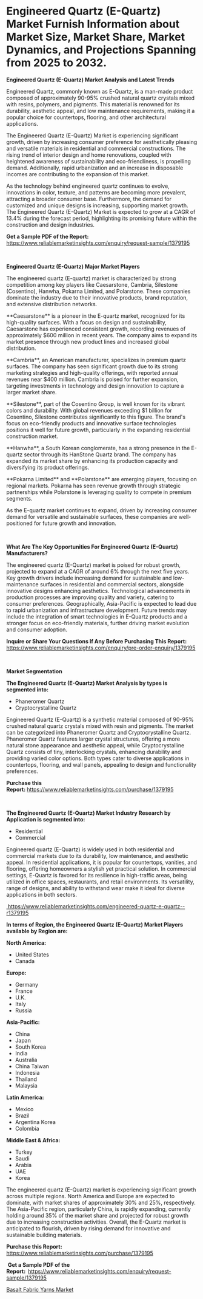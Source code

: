 <p><h1>Engineered Quartz (E-Quartz) Market Furnish Information about Market Size, Market Share, Market Dynamics, and Projections Spanning from 2025 to 2032.</h1></p><p><strong>Engineered Quartz (E-Quartz) Market Analysis and Latest Trends</strong></p>
<p><p>Engineered Quartz, commonly known as E-Quartz, is a man-made product composed of approximately 90-95% crushed natural quartz crystals mixed with resins, polymers, and pigments. This material is renowned for its durability, aesthetic appeal, and low maintenance requirements, making it a popular choice for countertops, flooring, and other architectural applications. </p><p>The Engineered Quartz (E-Quartz) Market is experiencing significant growth, driven by increasing consumer preference for aesthetically pleasing and versatile materials in residential and commercial constructions. The rising trend of interior design and home renovations, coupled with heightened awareness of sustainability and eco-friendliness, is propelling demand. Additionally, rapid urbanization and an increase in disposable incomes are contributing to the expansion of this market.</p><p>As the technology behind engineered quartz continues to evolve, innovations in color, texture, and patterns are becoming more prevalent, attracting a broader consumer base. Furthermore, the demand for customized and unique designs is increasing, supporting market growth. The Engineered Quartz (E-Quartz) Market is expected to grow at a CAGR of 13.4% during the forecast period, highlighting its promising future within the construction and design industries.</p></p>
<p><strong>Get a Sample PDF of the Report:&nbsp;</strong> <a href="https://www.reliablemarketinsights.com/enquiry/request-sample/1379195?utm_campaign=3260&utm_medium=2&utm_source=Github&utm_content=ia&utm_term=02042025&utm_id=engineered-quartz-e-quartz">https://www.reliablemarketinsights.com/enquiry/request-sample/1379195</a></p>
<p>&nbsp;</p>
<p><strong>Engineered Quartz (E-Quartz) Major Market Players</strong></p>
<p><p>The engineered quartz (E-quartz) market is characterized by strong competition among key players like Caesarstone, Cambria, Silestone (Cosentino), Hanwha, Pokarna Limited, and Polarstone. These companies dominate the industry due to their innovative products, brand reputation, and extensive distribution networks.</p><p>**Caesarstone** is a pioneer in the E-quartz market, recognized for its high-quality surfaces. With a focus on design and sustainability, Caesarstone has experienced consistent growth, recording revenues of approximately $600 million in recent years. The company aims to expand its market presence through new product lines and increased global distribution.</p><p>**Cambria**, an American manufacturer, specializes in premium quartz surfaces. The company has seen significant growth due to its strong marketing strategies and high-quality offerings, with reported annual revenues near $400 million. Cambria is poised for further expansion, targeting investments in technology and design innovation to capture a larger market share.</p><p>**Silestone**, part of the Cosentino Group, is well known for its vibrant colors and durability. With global revenues exceeding $1 billion for Cosentino, Silestone contributes significantly to this figure. The brand's focus on eco-friendly products and innovative surface technologies positions it well for future growth, particularly in the expanding residential construction market.</p><p>**Hanwha**, a South Korean conglomerate, has a strong presence in the E-quartz sector through its HanStone Quartz brand. The company has expanded its market share by enhancing its production capacity and diversifying its product offerings.</p><p>**Pokarna Limited** and **Polarstone** are emerging players, focusing on regional markets. Pokarna has seen revenue growth through strategic partnerships while Polarstone is leveraging quality to compete in premium segments.</p><p>As the E-quartz market continues to expand, driven by increasing consumer demand for versatile and sustainable surfaces, these companies are well-positioned for future growth and innovation.</p></p>
<p>&nbsp;</p>
<p><strong>What Are The Key Opportunities For Engineered Quartz (E-Quartz) Manufacturers?</strong></p>
<p><p>The engineered quartz (E-Quartz) market is poised for robust growth, projected to expand at a CAGR of around 6% through the next five years. Key growth drivers include increasing demand for sustainable and low-maintenance surfaces in residential and commercial sectors, alongside innovative designs enhancing aesthetics. Technological advancements in production processes are improving quality and variety, catering to consumer preferences. Geographically, Asia-Pacific is expected to lead due to rapid urbanization and infrastructure development. Future trends may include the integration of smart technologies in E-Quartz products and a stronger focus on eco-friendly materials, further driving market evolution and consumer adoption.</p></p>
<p><strong>Inquire or Share Your Questions If Any Before Purchasing This Report:</strong> <a href="https://www.reliablemarketinsights.com/enquiry/pre-order-enquiry/1379195?utm_campaign=3260&utm_medium=2&utm_source=Github&utm_content=ia&utm_term=02042025&utm_id=engineered-quartz-e-quartz">https://www.reliablemarketinsights.com/enquiry/pre-order-enquiry/1379195</a></p>
<p>&nbsp;</p>
<p><strong>Market Segmentation</strong></p>
<p><strong>The Engineered Quartz (E-Quartz) Market Analysis by types is segmented into:</strong></p>
<p><ul><li>Phaneromer Quartz</li><li>Cryptocrystalline Quartz</li></ul></p>
<p><p>Engineered Quartz (E-Quartz) is a synthetic material composed of 90-95% crushed natural quartz crystals mixed with resin and pigments. The market can be categorized into Phaneromer Quartz and Cryptocrystalline Quartz. Phaneromer Quartz features larger crystal structures, offering a more natural stone appearance and aesthetic appeal, while Cryptocrystalline Quartz consists of tiny, interlocking crystals, enhancing durability and providing varied color options. Both types cater to diverse applications in countertops, flooring, and wall panels, appealing to design and functionality preferences.</p></p>
<p><strong>Purchase this Report:&nbsp;</strong><a href="https://www.reliablemarketinsights.com/purchase/1379195?utm_campaign=3260&utm_medium=2&utm_source=Github&utm_content=ia&utm_term=02042025&utm_id=engineered-quartz-e-quartz">https://www.reliablemarketinsights.com/purchase/1379195</a></p>
<p>&nbsp;</p>
<p><strong>The Engineered Quartz (E-Quartz) Market Industry Research by Application is segmented into:</strong></p>
<p><ul><li>Residential</li><li>Commercial</li></ul></p>
<p><p>Engineered quartz (E-Quartz) is widely used in both residential and commercial markets due to its durability, low maintenance, and aesthetic appeal. In residential applications, it is popular for countertops, vanities, and flooring, offering homeowners a stylish yet practical solution. In commercial settings, E-Quartz is favored for its resilience in high-traffic areas, being utilized in office spaces, restaurants, and retail environments. Its versatility, range of designs, and ability to withstand wear make it ideal for diverse applications in both sectors.</p></p>
<p><a href="https://www.reliablemarketinsights.com/engineered-quartz-e-quartz--r1379195?utm_campaign=3260&utm_medium=2&utm_source=Github&utm_content=ia&utm_term=02042025&utm_id=engineered-quartz-e-quartz">&nbsp;https://www.reliablemarketinsights.com/engineered-quartz-e-quartz--r1379195</a></p>
<p><strong>In terms of Region, the Engineered Quartz (E-Quartz) Market Players available by Region are:</strong></p>
<p>
    <p> <strong> North America: </strong>
        <ul>
            <li>United States</li>
            <li>Canada</li>
        </ul>
        </p> 
    <p> <strong> Europe: </strong>
        <ul>
            <li>Germany</li>
            <li>France</li>
            <li>U.K.</li>
            <li>Italy</li>
            <li>Russia</li>
        </ul>
        </p> 
    <p> <strong> Asia-Pacific: </strong>
        <ul>
            <li>China</li>
            <li>Japan</li>
            <li>South Korea</li>
            <li>India</li>
            <li>Australia</li>
            <li>China Taiwan</li>
            <li>Indonesia</li>
            <li>Thailand</li>
            <li>Malaysia</li>
        </ul>
        </p> 
    <p> <strong> Latin America: </strong>
        <ul>
            <li>Mexico</li>
            <li>Brazil</li>
            <li>Argentina Korea</li>
            <li>Colombia</li>
        </ul>
        </p> 
    <p> <strong> Middle East & Africa: </strong>
        <ul>
            <li>Turkey</li>
            <li>Saudi</li>
            <li>Arabia</li>
            <li>UAE</li>
            <li>Korea</li>
        </ul>
    </p>
    </p>
<p><p>The engineered quartz (E-Quartz) market is experiencing significant growth across multiple regions. North America and Europe are expected to dominate, with market shares of approximately 30% and 25%, respectively. The Asia-Pacific region, particularly China, is rapidly expanding, currently holding around 35% of the market share and projected for robust growth due to increasing construction activities. Overall, the E-Quartz market is anticipated to flourish, driven by rising demand for innovative and sustainable building materials.</p></p>
<p><strong>Purchase this Report: </strong><a href="https://www.reliablemarketinsights.com/purchase/1379195?utm_campaign=3260&utm_medium=2&utm_source=Github&utm_content=ia&utm_term=02042025&utm_id=engineered-quartz-e-quartz">https://www.reliablemarketinsights.com/purchase/1379195</a></p>
<p>&nbsp;<strong>Get a Sample PDF of the Report:&nbsp;&nbsp;</strong><a href="https://www.reliablemarketinsights.com/enquiry/request-sample/1379195?utm_campaign=3260&utm_medium=2&utm_source=Github&utm_content=ia&utm_term=02042025&utm_id=engineered-quartz-e-quartz">https://www.reliablemarketinsights.com/enquiry/request-sample/1379195</a></p>
<p><strong></strong></p>
<p><p><a href="https://github.com/plawragarile/Market-Research-Report-List-1/blob/main/basalt-fabric-yarns-market.md?utm_campaign=3260&utm_medium=2&utm_source=Github&utm_content=ia&utm_term=02042025&utm_id=engineered-quartz-e-quartz">Basalt Fabric Yarns Market</a></p></p>